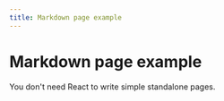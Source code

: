 ```yaml
---
title: Markdown page example
---
```


<!-- SPDX-License-Identifier: CC-BY-SA-4.0 -->

# Markdown page example

You don't need React to write simple standalone pages.
